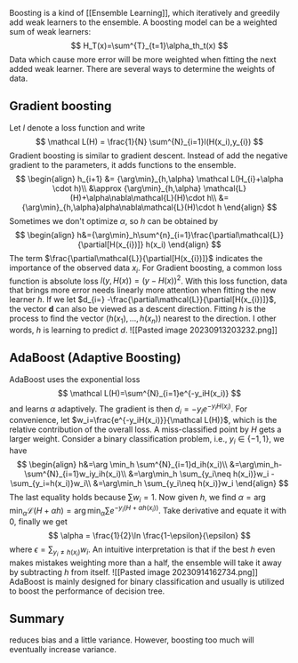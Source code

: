 Boosting is a kind of [[Ensemble Learning]], which iteratively and greedily add weak learners to the ensemble. 
A boosting model can be a weighted sum of weak learners:
$$
H_T(x)=\sum^{T}_{t=1}\alpha_th_t(x)
$$
Data which cause more error will be more weighted when fitting the next added weak learner. There are several ways to determine the weights of data.
## Gradient boosting
Let $l$ denote a loss function and write
$$
\mathcal L(H) = \frac{1}{N} \sum^{N}_{i=1}l(H(x_i),y_{i})
$$
Gradient boosting is similar to gradient descent. Instead of add the negative gradient to the parameters, it adds functions to the ensemble.
$$
\begin{align}
h_{i+1} &= {\arg\min}_{h,\alpha} \mathcal L(H_{i}+\alpha \cdot h)\\
&\approx {\arg\min}_{h,\alpha} \mathcal{L}(H)+\alpha\nabla\mathcal{L}(H)\cdot h\\
&={\arg\min}_{h,\alpha}alpha\nabla\mathcal{L}(H)\cdot h
\end{align}
$$
Sometimes we don't optimize $\alpha$, so $h$ can be obtained by
$$
\begin{align}
h&={\arg\min}_h\sum^{n}_{i=1}\frac{\partial\mathcal{L}}{\partial[H(x_{i})]} h(x_i)
\end{align}
$$
The term $\frac{\partial\mathcal{L}}{\partial[H(x_{i})]}$ indicates the importance of the observed data $x_i$. For Gradient boosting, a common loss function is absolute loss $l(y,H(x))=(y-H(x))^2$. With this loss function, data that brings more error needs linearly more attention when fitting the new learner $h$.
If we let $d_{i=} -\frac{\partial\mathcal{L}}{\partial[H(x_{i})]}$, the vector $\boldsymbol{d}$ can also be viewed as a descent direction. Fitting $h$ is the process to find the vector $(h(x_1),...,h(x_n))$ nearest to the direction. I other words, $h$ is learning to predict $d$.
![[Pasted image 20230913203232.png]]
## AdaBoost (Adaptive Boosting)
AdaBoost uses the exponential loss
$$
\mathcal L(H)=\sum^{N}_{i=1}e^{-y_iH(x_i)}
$$
and learns $\alpha$ adaptively. The gradient is then $d_i=-y_ie^{-y_iH(x_i)}$. For convenience, let $w_i=\frac{e^{-y_iH(x_i)}}{\mathcal L(H)}$, which is the relative contribution of the overall loss. A miss-classified point by $H$ gets a larger weight.
Consider a binary classification problem, i.e., $y_i\in\{-1,1\}$, we have
$$
\begin{align}
h&=\arg \min_h \sum^{N}_{i=1}d_ih(x_i)\\
&=\arg\min_h-\sum^{N}_{i=1}w_iy_ih(x_i)\\
&=\arg\min_h \sum_{y_i\neq h(x_i)}w_i -\sum_{y_i=h(x_i)}w_i\\
&=\arg\min_h \sum_{y_i\neq h(x_i)}w_i
\end{align}
$$
The last equality holds because $\sum w_i=1$.
Now given $h$, we find $\alpha=\arg\min_\alpha \mathcal{L}(H+\alpha h)=\arg\min_\alpha\sum e^{-y_i(H+\alpha h(x_i))}$.
Take derivative and equate it with $0$, finally we get
$$
\alpha = \frac{1}{2}\ln \frac{1-\epsilon}{\epsilon}
$$
where $\epsilon=\sum_{y_i\neq h(x_i)}w_i$. An intuitive interpretation is that if the best $h$ even makes mistakes weighting more than a half, the ensemble will take it away by subtracting $h$ from itself.
![[Pasted image 20230914162734.png]]
AdaBoost is mainly designed for binary classification and usually is utilized to boost the performance of decision tree.
## Summary
reduces bias and a little variance. However, boosting too much will eventually increase variance. 
